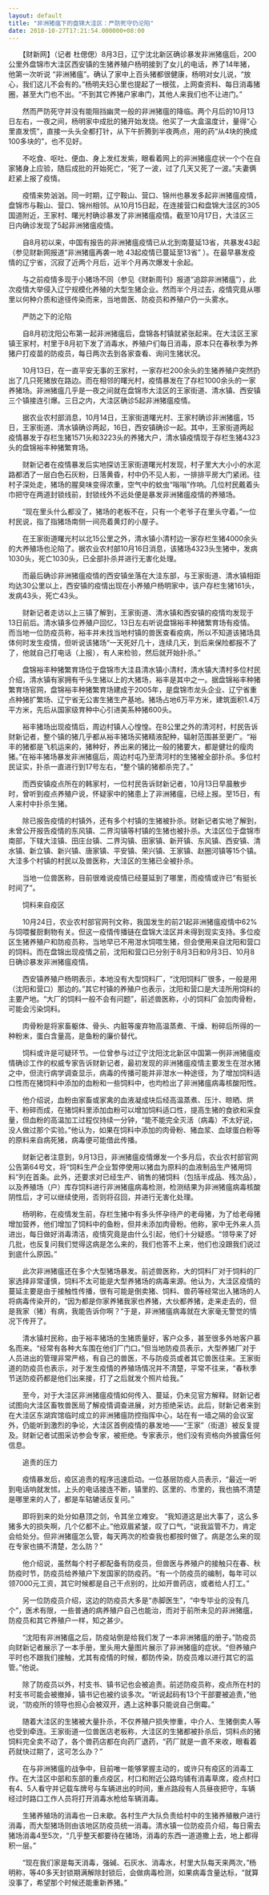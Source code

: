 ```yaml
---
layout: default
title: "非洲猪瘟下的盘锦大洼区：严防死守仍沦陷"
date: 2018-10-27T17:21:54.000000+08:00
---
```


　　【财新网】（记者 杜偲偲）8月3日，辽宁沈北新区确诊暴发非洲猪瘟后，200公里外盘锦市大洼区西安镇的生猪养殖户杨明接到了女儿的电话，养了14年猪，他第一次听说 “非洲猪瘟”。确认了家中上百头猪都很健康，杨明对女儿说，“放心，我们这儿不会有的。”杨明夫妇心里也提起了一根弦，上网查资料、每日消毒猪圈，甚至大门也不出。“不到其它养猪户家串门，其他人来我们也不让进门。”

　　然而严防死守并没有能阻挡幽灵一般的非洲猪瘟的降临。两个月后的10月13日左右，一夜之间，杨明家中成批的猪开始发烧。他买了一大盒温度计，量得“心里直发慌”，直接一头头全都打针，从下午折腾到半夜两点，用的药“从4块的换成100多块的”，也不见好。

　　不吃食、呕吐、便血、身上发红发紫，眼看着网上的非洲猪瘟症状一个个在自家猪身上应验，随后成批的开始死亡，“死了一波，过了几天又死了一波。”夫妻俩赶紧上报了疫情。

　　疫情来势汹汹。同一时期，辽宁鞍山、营口、锦州也暴发多起非洲猪瘟疫情，盘锦市与鞍山、营口、锦州相邻。从10月15日起，在连接营口和盘锦大洼区的305国道附近，王家村、曙光村确诊暴发了非洲猪瘟疫情。截至10月17日，大洼区三日内确诊发现了5起非洲猪瘟疫情。

　　自8月初以来，中国有报告的非洲猪瘟疫情已从北到南蔓延13省，共暴发43起（参见财新网报道“非洲猪瘟再袭一地 43起疫情已蔓延至13省” ）。在最早暴发疫情的辽宁省，沉寂了近两个月后，近半个月再次爆发十余起。

　　与之前疫情多现于小猪场不同（参见《财新周刊》报道“追踪非洲猪瘟”），此次疫情大举侵入辽宁规模化养殖的大型生猪企业。然而半个月过去，疫情究竟从哪里以何种介质和途径传染而来，当地兽医、防疫员和养殖户仍一头雾水。

　　严防之下的沦陷

　　自8月初沈阳公布第一起非洲猪瘟后，盘锦各村镇就紧张起来。在大洼区王家镇王家村，村里于8月初下发了消毒水，养殖户们每日消毒，原本只在春秋季为养猪户打疫苗的防疫员，每日两次去到各家查看、询问生猪状况。

　　10月13日，在一直平安无事的王家村，一家存栏200余头的生猪养殖户突然扔出了几只死猪放在路边。而在相邻的曙光村，疫情暴发在了存栏1000余头的一家养猪场。非洲猪瘟几乎是一夜之间就在盘锦市大洼区的王家街道、清水镇、西安镇三个镇接连引爆。三日之内，大洼区确诊5起非洲猪瘟疫情。

　　据农业农村部消息，10月14日，王家街道曙光村、王家村确诊非洲猪瘟，15日，王家街道、清水镇确诊两起，16日，西安镇确诊一起。其中，王家街道两起疫情暴发于存栏生猪1571头和3223头的养猪大户，清水镇疫情现于存栏生猪4323头的盘锦裕丰种猪繁育场。

　　财新记者在疫情暴发后实地探访王家街道曙光村发现，村子里大大小小的水泥路都洒了一层白色石灰粉，日落黄昏，村中仍不见人影，一排排平房大门紧闭。往村子深处走，猪场的腥臭味变得浓重，空气中的蚊虫“嗡嗡”作响。几位村民戴着头巾把守在两道封锁线前，封锁线外不远处便是暴发非洲猪瘟疫情的养殖场。

　　“现在里头什么都没了，猪场的老板不在，只有一个老爷子在里头守着。”一位村民说，指了指猪场南侧一间亮着黄灯的小屋子。

　　在王家街道曙光村以北15公里之外，清水镇小清村边一家存栏生猪4000余头的大养殖场也沦陷了。据农业农村部10月16日消息，该猪场4323头生猪中，发病1030头，死亡1030头，已全部扑杀并进行无害化处理。

　　而最后确诊非洲猪瘟疫情的西安镇坐落在大洼东部，与王家街道、清水镇相距均达30公里以上，西安镇的疫情出现在小养殖户杨明家中，该户存栏生猪161头，发病43头，死亡43头。

　　财新记者走访以上三镇了解到，王家街道、清水镇和西安镇的疫情均发现于13日前后。清水镇多位养殖户回忆，13日左右听说盘锦裕丰种猪繁育场有疫情。而当地一位防疫员称，裕丰并未找当地村镇的兽医查看疫病，所以不知道该猪场具体何时发生疫情，但听说该猪场“一天死好几十，连续几天，到后来保险都报不了了，他就自己打电话（上报），有人来检验，然后就开始扑杀。”

　　盘锦裕丰种猪繁育场位于盘锦市大洼县清水镇小清村，清水镇大清村多位村民介绍，清水镇有家拥有千头生猪以上的大猪场，裕丰是其中之一。据盘锦裕丰种猪繁育场官网，盘锦裕丰种猪繁育场建成于2005年，是盘锦市龙头企业、辽宁省重点种猪扩繁场、辽宁省无公害生猪生产基地。猪场占地6万平方米，建筑面积1.4万平方米，先后从国家级育种中心引进美系种猪600头。

　　裕丰猪场出现疫情后，周边村镇人心惶惶。在8公里之外的清河村，村民告诉财新记者，整个镇的猪几乎都从裕丰猪场买猪精液配种，辐射范围甚至更广。“裕丰的猪都是飞机运来的，猪种好，养出来的猪比一般的猪要大，都是健壮的瘦肉猪。”在裕丰猪场暴发非洲猪瘟后，周边村屯乃至清河村的生猪被全部扑杀。多位村民证实，扑杀一直进行到17号左右，“整个镇的猪都杀完了。”

　　而西安镇疫点所在的韩家村，一位村民告诉财新记者，10月13日早晨散步时，曾听到疫点养殖户说，怀疑家中的猪患上了非洲猪瘟，已经上报。至15日，有人来村中扑杀生猪。

　　除已报告疫情的村镇外，还有多个村镇的生猪被扑杀。财新记者实地了解到，未曾公开报告疫情的东风镇、二界沟镇等村镇的生猪也被扑杀。大洼区位于盘锦市南部，下辖大洼镇、田庄台镇、二界沟镇、田家镇、新开镇、东风镇、西安镇、清水镇、新立镇、新兴镇、唐家镇、平安镇、荣兴镇、王家镇、赵圈河镇等15个镇。大洼多个村镇的村民以及兽医称，大洼区的生猪已全被扑杀。

　　当地一位兽医称，目前很难说疫情已经蔓延到了哪里，而疫情或许已“有挺长时间了”。

　　饲料来自疫区

　　10月24日，农业农村部官网刊文称，我国发生的前21起非洲猪瘟疫情中62%与饲喂餐厨剩物有关。但这一疫情传播链在盘锦大洼区并未得到现实支持。多位疫区生猪养殖户和防疫员称，当地早已不用泔水饲喂生猪，但会使用来自沈阳和营口的饲料。而在盘锦出现疫情之前，沈阳和营口已分别于8月3日和9月3日、10月8日确诊暴发非洲猪瘟疫情。

　　西安镇养殖户杨明表示，本地没有大型饲料厂，“沈阳饲料厂很多，一般是用（沈阳和营口）那边的。”其它村镇的养殖户也表示，沈阳和营口是大洼所用饲料的主要产地。“大厂的饲料一般不会有问题”，前述兽医称，小的饲料厂会加肉骨粉，可能会污染饲料。

　　肉骨粉是将家畜躯体、骨头、内脏等废弃物高温蒸煮、干燥、粉碎后所得的一种粉末，蛋白含量高，是鱼粉的廉价替代。

　　饲料或许是可疑环节。一位曾参与过辽宁沈阳沈北新区中国第一例非洲猪瘟疫情确诊工作的权威专家告诉财新记者，最初发现的非洲猪瘟疫情主要发生在泔水猪之中，但流行病学调查显示，病毒的传播可能并非泔水一种途径，为了增加饲料适口性而在猪饲料中添加的血粉和一些饲料中，也均检出了非洲猪瘟病毒核酸阳性。

　　他介绍说，血粉由家畜或家禽的血液凝成块后经高温蒸煮、压汁、晾晒、烘干、粉碎而成，在猪饲料里添加血粉可以增加饲料适口性，提高生猪的食欲和采食量，但血粉的高温加工过程仅持续一分钟，“能不能完全灭活（病毒）不太好说，没人做过那个实验。”他认为，如果在饲料中添加的肉骨粉、猪血浆、血球蛋白粉等的原料来自病死猪，病毒便可能借此传播。

　　财新记者注意到，9月13日，非洲猪瘟疫情爆发一个多月后，农业农村部官网公告第64号文，将“饲料生产企业暂停使用以猪血为原料的血液制品生产猪用饲料”列在首条。此外，还要求对已经生产、销售的猪饲料（包括半成品、残次品），以及养殖场（户）库存饲料进行非洲猪瘟病毒检测，检测结果为非洲猪瘟病毒核酸阴性后，才可以继续使用，否则将召回，并进行无害化处理。

　　杨明称，在疫情发生前，存栏生猪中有多头怀孕待产的老母猪，为了给老母猪增加营养，他们增加了饲料中的鱼粉，但并未添加肉骨粉。他称，家中无外来人员进出，每日做好消毒清洁，疫情究竟是由什么引起，他们十分疑惑。“领导来了好几批，也反复问我们觉得这病是怎么来的，我们也答不上来，他们也没跟我们说过到底什么原因。”

　　此次非洲猪瘟还在多个大型猪场暴发。前述兽医称，大的饲料厂对于饲料的厂家选择非常谨慎，饲料不太可能是大型养猪场的病毒来源。他认为，大洼区疫情的蔓延主要是由于接触性传播，很有可能是倒卖猪、饲料、兽药等经常出入猪场的人将病毒传染开的，“因为都是你家养猪我家也养猪，大伙都养猪，走来走去的，但是我家（猪）有病，我能告诉你啊？”于是，非洲猪瘟病毒就在大家毫无警觉的情况下传开了。

　　清水镇村民称，由于裕丰猪场的生猪质量好，客户众多，甚至很多外地客户慕名而来。“经常有各种大车围在他们厂门口。”但当地防疫员表示，大型养猪厂对于人员进出的管理非常严格，有自己的兽医，不与防疫员或者其它兽医往来。王家街道的防疫员也表示，对于发生疫情的养殖场情况并不清楚，平常不往来，“春秋季节送防疫药都是他们出来接，打了之后就发个照片给我。”

　　至今，对于大洼区非洲猪瘟疫情如何传入、蔓延，仍未见官方解释。财新记者试图向大洼区畜牧兽医局了解疫情调查进展，对方拒绝采访。此后，财新记者来到在大洼区东湖宾馆临时成立的非洲猪瘟防控指挥中心，站在有一墙之隔的会议室外，仍能听到激烈的争论，大洼区首例疫情的暴发地——“王家”（街道）被反复提及。财新记者试图采访参会专家，被拒绝。专家表示，他们没有资格向外披露任何信息。

　　追责的压力

　　疫情暴发后，疫区追责的程序迅速启动。一位基层防疫人员表示，“最近一听到电话响就发怵，上头的电话接连不断，镇里的、区里的、市里的，我也搞不清楚是哪里来的人了，都是车轱辘话反复问。”

　　即将到来的处分如悬顶之剑，令其坐立难安。 “我知道这是出大事了，这么多猪多大的损失啊，几个亿都不止。”他双眉紧皱，叹了口气，“说我监管不力，肯定会给处分。但非洲猪瘟怎么管，每天两次的检查我也都按时做了。病是怎么来的现在专家也搞不清楚，怎么防？”

　　他介绍说，虽然每个村子都配备有防疫员，但兽医与养殖户的接触只在春、秋防疫时节，防疫员给养殖户下发国家的防疫药。“有一个防疫员的编制，每年可以领7000元工资，其它时候都是自己干点别的，比如开兽药店，或者给人打工。”

　　另一位防疫员介绍，这边的防疫员大多是“赤脚医生”，“中专毕业的没有几个”，医术有限，一些普通的病养殖户自己也能治，而对于前所未见的非洲猪瘟，防疫员和其它养殖户一样，知之甚少。

　　“沈阳有非洲猪瘟之后，防疫站倒是给我们发了一本非洲猪瘟的册子。”防疫员向财新记者展示了一本手册，里头用大量图片展示了非洲猪瘟的症状。“但养殖户平时也不跟我们接触，尤其有疫情的时候，都防传染，防疫员难以进行其它的监管。”他说。

　　除了防疫员以外，村支书、镇书记也会被追责。前述防疫员称，疫点所在村的村支书可能会被撤掉，镇书记也被约谈多次。“听说起码有13个干部要被追责，”他说，“防疫所的领导也担心会被双开，遇上这种事只能说自己倒霉。”

　　随着大洼区的生猪被大量扑杀，不仅养殖户损失惨重，中介人、生猪倒卖人等也受到牵连。王家街道一位兽医店老板称，大洼区的生猪都被扑杀后，饲料点的猪饲料完全卖不动了，各个兽药店都在向药厂退药，“药厂就是一直不来收，眼看着药就快过期了，这可怎么办？”

　　在与非洲猪瘟的战争中，目前唯一能够掌握主动的，或许只有疫区的消毒工作。在大洼区中部和东部的重点疫区，村口和附近公路均铺有消毒草席，疫点村口有4、5人看守并记载车牌号与车辆进出的时间，重点路段有人员昼夜把守，车辆经过时路口工作人员将打开消毒水枪给车辆消毒。

　　生猪养殖场的消毒也一日未歇。各村生产大队负责给村中的生猪养殖散户进行消毒，而大型猪场则由该地区防疫员统一消毒。清水镇一位防疫员介绍，每日需去猪场消毒4至5次，“几乎整天都要待在猪场，消毒的东西一道道撒上去，地上都得积一层。”

　　“现在我们家是每天消毒，强碱、石灰水、消毒水，村里大队每天来两次，”杨明称，等40多天封锁期满解除封锁后，会做病毒检测，如果病毒含量达标，“就算没事了，希望那个时候还能重新养猪。”

